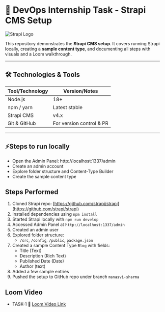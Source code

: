 # 🚀 DevOps Internship Task - Strapi CMS Setup

![Strapi Logo](https://raw.githubusercontent.com/strapi/strapi/main/docs/assets/images/strapi-logo.png)

This repository demonstrates the **Strapi CMS setup**. It covers running Strapi locally, creating a **sample content type**, and documenting all steps with visuals and a Loom walkthrough.

---

## 🛠 Technologies & Tools
| Tool/Technology | Version/Notes                  |
|-----------------|--------------------------------|
| Node.js          | 18+                            |
| npm / yarn       | Latest stable                  |
| Strapi CMS       | v4.x                           |
| Git & GitHub     | For version control & PR       |

---


## ⚡Steps to run locally
- Open the Admin Panel: http://localhost:1337/admin
- Create an admin account
- Explore folder structure and Content-Type Builder
- Create the sample content type


## Steps Performed
1. Cloned Strapi repo: [https://github.com/strapi/strapi](https://github.com/strapi/strapi)
2. Installed dependencies using `npm install`
3. Started Strapi locally with `npm run develop`
4. Accessed Admin Panel at `http://localhost:1337/admin`
5. Created an admin user
6. Explored folder structure:
   - `/src`, `/config`, `/public`, `package.json`
7. Created a sample Content Type `Blog` with fields:
   - Title (Text)
   - Description (Rich Text)
   - Published Date (Date)
   - Author (text)
8. Added a few sample entries
9. Pushed the setup to GitHub repo under branch `manasvi-sharma`


## Loom Video
- TASK-1
🔗 [Loom Video Link](https://www.loom.com/share/8c5968aa68c84e80a3669db47c34d510?sid=2967c912-04e4-4337-aaf0-95b94b8aae47)  
